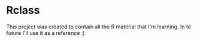 Rclass
======

This project was created to contain all the R material that I'm learning. In te future I'll use it as a reference :)
